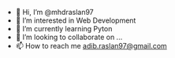 - 👋 Hi, I’m @mhdraslan97
- 👀 I’m interested in Web Development
- 🌱 I’m currently learning Pyton
- 💞️ I’m looking to collaborate on ...
- 📫 How to reach me adib.raslan97@gmail.com

<!---
mhdraslan97/mhdraslan97 is a ✨ special ✨ repository because its `README.md` (this file) appears on your GitHub profile.
You can click the Preview link to take a look at your changes.
--->
